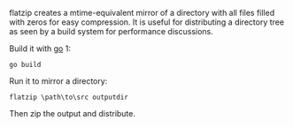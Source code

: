 flatzip creates a mtime-equivalent mirror of a directory with all
files filled with zeros for easy compression.  It is useful for
distributing a directory tree as seen by a build system for
performance discussions.

Build it with [go](http://golang.org) 1:

    go build

Run it to mirror a directory:

    flatzip \path\to\src outputdir

Then zip the output and distribute.
